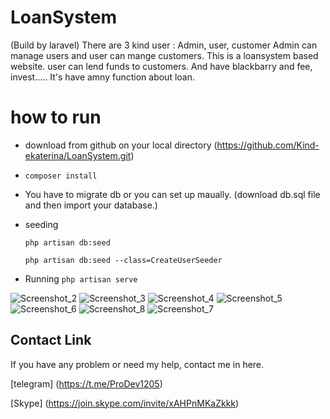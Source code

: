 # LoanSystem
(Build by laravel)
There are 3 kind user : Admin, user, customer
Admin can manage users and user can mange customers.
This is a loansystem based website. user can lend funds to customers. And have blackbarry and fee, invest.....
It's have amny function about loan.

# how to run
- download from github on your local directory (https://github.com/Kind-ekaterina/LoanSystem.git)
- `composer install`
- You have to migrate db
    or you can set up maually. 
    (download db.sql file and then import your database.)
- seeding
    
    `php artisan db:seed`
 
    `php artisan db:seed --class=CreateUserSeeder`
- Running
    `php artisan serve`

![Screenshot_2](https://user-images.githubusercontent.com/86986628/130820536-68ec0c16-4c91-465d-be43-365816307c1e.jpg)
![Screenshot_3](https://user-images.githubusercontent.com/86986628/130820545-58672616-1663-418e-8af6-28f0c4da1c3c.jpg)
![Screenshot_4](https://user-images.githubusercontent.com/86986628/130820551-f061dba0-f9f3-4239-a4c6-09fe31c36cec.jpg)
![Screenshot_5](https://user-images.githubusercontent.com/86986628/130820565-f9945f16-4318-4d05-9b23-eadfb1d87a8b.jpg)
![Screenshot_6](https://user-images.githubusercontent.com/86986628/130820573-1daadf91-6d22-48f2-b175-696959e6a80c.jpg)
![Screenshot_8](https://user-images.githubusercontent.com/86986628/130820589-e6efd7df-060b-4af9-9a1b-61942d34e70a.jpg)
![Screenshot_7](https://user-images.githubusercontent.com/86986628/130820576-620ed0b6-3913-44dd-b295-854075cccf2f.jpg)

## Contact Link

If you have any problem or need my help, contact me in here. 

[telegram] (https://t.me/ProDev1205)

[Skype] (https://join.skype.com/invite/xAHPnMKaZkkk)
